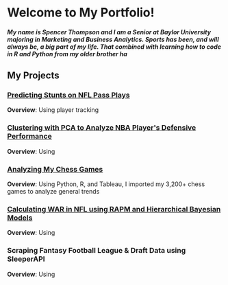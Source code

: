 # Welcome to My Portfolio!
##### My name is Spencer Thompson and I am a Senior at Baylor University majoring in Marketing and Business Analytics. Sports has been, and will always be, a big part of my life. That combined with learning how to code in R and Python from my older brother ha

## My Projects 
### [Predicting Stunts on NFL Pass Plays](https://github.com/spencermt000/portfolio/blob/main/_posts/NFL_stunts.md)
**Overview**: Using player tracking

### [Clustering with PCA to Analyze NBA Player's Defensive Performance](https://github.com/spencermt000/portfolio/blob/main/_posts/NBA_def_pca.md)
**Overview**: Using

### [Analyzing My Chess Games](https://github.com/spencermt000/portfolio/blob/main/_posts/chess_myself.md)
**Overview**: Using Python, R, and Tableau, I imported my 3,200+ chess games to analyze general trends

### [Calculating WAR in NFL using RAPM and Hierarchical Bayesian Models](https://github.com/spencermt000/portfolio/blob/main/_posts/NFL_war.md) 
**Overview**: Using

### Scraping Fantasy Football League & Draft Data using SleeperAPI
**Overview**: Using




